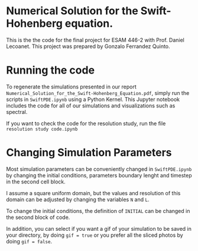 # Numerical Solution for the Swift-Hohenberg equation.


This is the the code for the final project for ESAM 446-2 with Prof. Daniel Lecoanet. This project was prepared by Gonzalo Ferrandez Quinto.

# Running the code

To regenerate the simulations presented in our report `Numerical_Solution_for_the_Swift-Hohenberg_Equation.pdf`, simply run the scripts in `SwiftPDE.ipynb` using a Python Kernel. This Jupyter notebook includes the code for all of our simulations and visualizations 
such as spectral.

If you want to check the code for the resolution study, run the file `resolution study code.ipynb`

# Changing Simulation Parameters

Most simulation parameters can be conveniently changed in `SwiftPDE.ipynb` by changing the initial conditions, parameters boundary lenght and timestep in the second cell block. 

I assume a square uniform domain, but the values and resolution of this domain can be adjusted by changing the variables `N` and `L`.

To change the initial conditions, the definition of `INITIAL` can be changed in the second block of code.

In addition, you can select if you want a gif of your simulation to be saved in your directory, by doing `gif = true` or you prefer all the sliced photos by doing `gif = false`.
